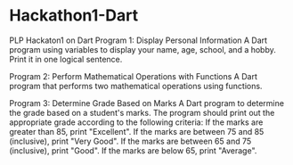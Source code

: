 # Hackathon1-Dart
PLP Hackaton1 on Dart
Program 1: Display Personal Information
A Dart program using variables to display your name, age, school, and a hobby. Print it in one logical sentence.

Program 2: Perform Mathematical Operations with Functions
A Dart program that performs two mathematical operations using functions.

Program 3: Determine Grade Based on Marks
A Dart program to determine the grade based on a student's marks. The program should print out the appropriate grade according to the following criteria:
If the marks are greater than 85, print "Excellent".
If the marks are between 75 and 85 (inclusive), print "Very Good".
If the marks are between 65 and 75 (inclusive), print "Good".
If the marks are below 65, print "Average".
